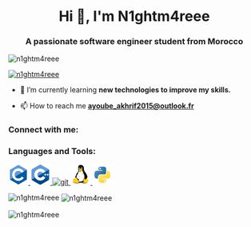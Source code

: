 <h1 align="center">Hi 👋, I'm N1ghtm4reee</h1>
<h3 align="center">A passionate software engineer student from Morocco</h3>

<p align="left"> <img src="https://komarev.com/ghpvc/?username=n1ghtm4reee&label=Profile%20views&color=0e75b6&style=flat" alt="n1ghtm4reee" /> </p>

<p align="left"> <a href="https://github.com/ryo-ma/github-profile-trophy"><img src="https://github-profile-trophy.vercel.app/?username=n1ghtm4reee" alt="n1ghtm4reee" /></a> </p>

- 🌱 I’m currently learning **new technologies to improve my skills.**

- 📫 How to reach me **ayoube_akhrif2015@outlook.fr**

<h3 align="left">Connect with me:</h3>
<p align="left">
</p>

<h3 align="left">Languages and Tools:</h3>
<p align="left"> <a href="https://www.cprogramming.com/" target="_blank" rel="noreferrer"> <img src="https://raw.githubusercontent.com/devicons/devicon/master/icons/c/c-original.svg" alt="c" width="40" height="40"/> </a> <a href="https://www.w3schools.com/cpp/" target="_blank" rel="noreferrer"> <img src="https://raw.githubusercontent.com/devicons/devicon/master/icons/cplusplus/cplusplus-original.svg" alt="cplusplus" width="40" height="40"/> </a> <a href="https://git-scm.com/" target="_blank" rel="noreferrer"> <img src="https://www.vectorlogo.zone/logos/git-scm/git-scm-icon.svg" alt="git" width="40" height="40"/> </a> <a href="https://www.linux.org/" target="_blank" rel="noreferrer"> <img src="https://raw.githubusercontent.com/devicons/devicon/master/icons/linux/linux-original.svg" alt="linux" width="40" height="40"/> </a> <a href="https://www.python.org" target="_blank" rel="noreferrer"> <img src="https://raw.githubusercontent.com/devicons/devicon/master/icons/python/python-original.svg" alt="python" width="40" height="40"/> </a> </p>

<p><img align="left" src="https://github-readme-stats.vercel.app/api/top-langs?username=n1ghtm4reee&show_icons=true&locale=en&layout=compact" alt="n1ghtm4reee" /></p>

<p>&nbsp;<img align="center" src="https://github-readme-stats.vercel.app/api?username=n1ghtm4reee&show_icons=true&locale=en" alt="n1ghtm4reee" /></p>

<p><img align="center" src="https://github-readme-streak-stats.herokuapp.com/?user=n1ghtm4reee&" alt="n1ghtm4reee" /></p>

